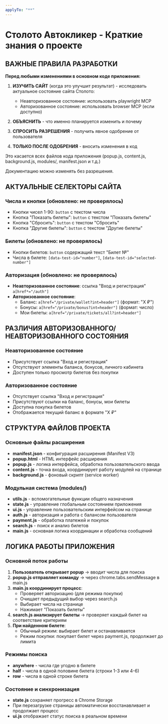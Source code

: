 ```yaml
---
applyTo: "**"
---
```


# Столото Автокликер - Краткие знания о проекте

## ВАЖНЫЕ ПРАВИЛА РАЗРАБОТКИ

**Перед любыми изменениями в основном коде приложения:**

1. **ИЗУЧИТЬ САЙТ** (когда это улучшит результат) - исследовать актуальное состояние сайта Столото:
   - Неавторизованное состояние: использовать playwright MCP
   - Авторизованное состояние: использовать browser MCP (если доступно)

2. **ОБЪЯСНИТЬ** - что именно планируется изменить и почему

3. **СПРОСИТЬ РАЗРЕШЕНИЯ** - получить явное одобрение от пользователя  

4. **ТОЛЬКО ПОСЛЕ ОДОБРЕНИЯ** - вносить изменения в код

Это касается всех файлов кода приложения (popup.js, content.js, background.js, modules/, manifest.json и т.д.)

Документацию можно изменять без разрешения.

## АКТУАЛЬНЫЕ СЕЛЕКТОРЫ САЙТА

### Числа и кнопки (обновлено: не проверялось)
- Кнопки чисел 1-90: `button` с текстом числа
- Кнопка "Показать билеты": `button` с текстом "Показать билеты"
- Кнопка "Сбросить": `button` с текстом "Сбросить"
- Кнопка "Другие билеты": `button` с текстом "Другие билеты"

### Билеты (обновлено: не проверялось)
- Кнопки билетов: `button` содержащий текст "Билет №"
- Числа в билете: `[data-test-id="number"]`, `[data-test-id="selected-number"]`

### Авторизация (обновлено: не проверялось)
- **Неавторизованное состояние**: ссылка "Вход и регистрация" `a[href*="/auth"]`
- **Авторизованное состояние**: 
  - Баланс: `a[href="/private/wallet?int=header"]` (формат: "X ₽")
  - Бонусы: `a[href="/private/bonus?int=header"]` (формат: число)
  - Мои билеты: `a[href="/private/tickets/all?int=header"]`

## РАЗЛИЧИЯ АВТОРИЗОВАННОГО/НЕАВТОРИЗОВАННОГО СОСТОЯНИЯ

### Неавторизованное состояние
- Присутствует ссылка "Вход и регистрация"
- Отсутствуют элементы баланса, бонусов, личного кабинета
- Доступен только просмотр билетов без покупки

### Авторизованное состояние  
- Отсутствует ссылка "Вход и регистрация"
- Присутствуют ссылки на баланс, бонусы, мои билеты
- Доступна покупка билетов
- Отображается текущий баланс в формате "X ₽"

## СТРУКТУРА ФАЙЛОВ ПРОЕКТА

### Основные файлы расширения
- **manifest.json** - конфигурация расширения (Manifest V3)
- **popup.html** - HTML интерфейс расширения
- **popup.js** - логика интерфейса, обработка пользовательского ввода
- **content.js** - точка входа, координирует работу модулей на странице
- **background.js** - фоновый скрипт (service worker)

### Модульная система (modules/)
- **utils.js** - вспомогательные функции общего назначения
- **state.js** - управление глобальным состоянием приложения
- **ui.js** - управление пользовательским интерфейсом на странице
- **auth.js** - авторизация и работа с балансом пользователя
- **payment.js** - обработка платежей и покупок
- **search.js** - поиск и анализ билетов
- **main.js** - основная логика координации и обработка сообщений

## ЛОГИКА РАБОТЫ ПРИЛОЖЕНИЯ

### Основной поток работы
1. **Пользователь открывает popup** → вводит числа для поиска
2. **popup.js отправляет команду** → через chrome.tabs.sendMessage в main.js
3. **main.js координирует процесс**:
   - Проверяет авторизацию (для режима покупки)
   - Очищает предыдущий выбор через search.js
   - Выбирает числа на странице
   - Нажимает "Показать билеты"
4. **search.js анализирует билеты** → проверяет каждый билет на соответствие критериям
5. **При найденном билете**:
   - Обычный режим: выбирает билет и останавливается
   - Режим покупки: покупает билет через payment.js, продолжает до лимита

### Режимы поиска
- **anywhere** - числа где угодно в билете
- **half** - числа в одной половине билета (строки 1-3 или 4-6)  
- **row** - числа в одной строке билета

### Состояние и синхронизация
- **state.js** сохраняет прогресс в Chrome Storage
- При перезагрузке страницы автоматически восстанавливает и продолжает процесс
- **ui.js** отображает статус поиска в реальном времени